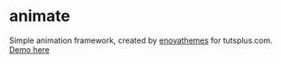 # animate

Simple animation framework, created by <a href="https://enovathemes.com">enovathemes</a> for tutsplus.com. <a href="https://enovathemes.com/animate"><a href="https://enovathemes.com/animate">Demo here</a>
